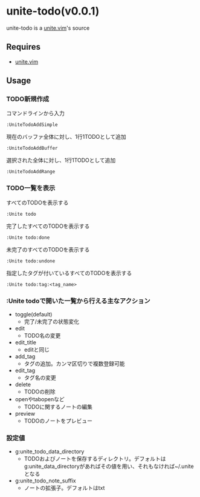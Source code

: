 # unite-todo(v0.0.1)
unite-todo is a [unite.vim](https://github.com/Shougo/unite.vim)'s source

## Requires
* [unite.vim](https://github.com/Shougo/unite.vim)

## Usage
### TODO新規作成
コマンドラインから入力

    :UniteTodoAddSimple

現在のバッファ全体に対し、1行1TODOとして追加

    :UniteTodoAddBuffer

選択された全体に対し、1行1TODOとして追加

    :UniteTodoAddRange

### TODO一覧を表示
すべてのTODOを表示する

    :Unite todo

完了したすべてのTODOを表示する

    :Unite todo:done

未完了のすべてのTODOを表示する

    :Unite todo:undone

指定したタグが付いているすべてのTODOを表示する

    :Unite todo:tag:<tag_name>

### :Unite todoで開いた一覧から行える主なアクション
* toggle(default)
    * 完了/未完了の状態変化
* edit
    * TODO名の変更
* edit_title
    * editと同じ
* add_tag
    * タグの追加。カンマ区切りで複数登録可能
* edit_tag
    * タグ名の変更
* delete
    * TODOの削除
* openやtabopenなど
    * TODOに関するノートの編集
* preview
    * TODOのノートをプレビュー

### 設定値
* g:unite_todo_data_directory
    * TODOおよびノートを保存するディレクトリ。デフォルトはg:unite_data_directoryがあればその値を用い、それもなければ~/.uniteとなる
* g:unite_todo_note_suffix
    * ノートの拡張子。デフォルトはtxt
